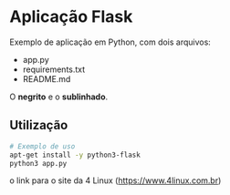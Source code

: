 # Aplicação Flask

Exemplo de aplicação em Python, com dois arquivos:

- app.py
- requirements.txt
- README.md

O **negrito** e o **sublinhado**.

## Utilização

```bash
# Exemplo de uso
apt-get install -y python3-flask
python3 app.py
```
o link para o site da 4 Linux (https://www.4linux.com.br)
